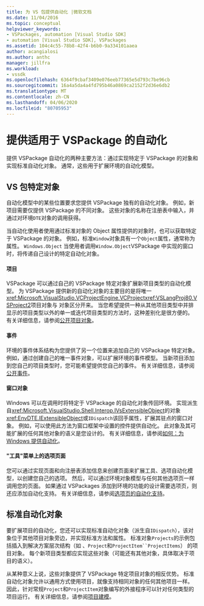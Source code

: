 ```yaml
---
title: 为 VS 包提供自动化 |微软文档
ms.date: 11/04/2016
ms.topic: conceptual
helpviewer_keywords:
- VSPackages, automation [Visual Studio SDK]
- automation [Visual Studio SDK], VSPackages
ms.assetid: 104c4c55-78b8-42f4-b6b0-9a334101aaea
author: acangialosi
ms.author: anthc
manager: jillfra
ms.workload:
- vssdk
ms.openlocfilehash: 6364f9cbaf3409e076eeb77365e5d793c7be96cb
ms.sourcegitcommit: 16a4a5da4a4fd795b46a0869ca2152f2d36e6db2
ms.translationtype: MT
ms.contentlocale: zh-CN
ms.lasthandoff: 04/06/2020
ms.locfileid: "80705953"
---
```

# <a name="providing-automation-for-vspackages"></a>提供适用于 VSPackage 的自动化
提供 VSPackage 自动化的两种主要方法：通过实现特定于 VSPackage 的对象和实现标准自动化对象。 通常，这些用于扩展环境的自动化模型。

## <a name="vspackage-specific-objects"></a>VS 包特定对象
 自动化模型中的某些位置要求您提供 VSPackage 独有的自动化对象。 例如，新项目需要仅提供 VSPackage 的不同对象。 这些对象的名称在注册表中输入，并通过对环境`DTE`对象的调用获得。

 当自动化使用者使用通过标准对象的 Object 属性提供的对象时，也可以获取特定于 VSPackage 的对象。 例如，标准`Window`对象具有一个`Object`属性，通常称为 属性。 `Windows.Object` 当使用者调用`Window.Object`VSPackage 中实现的窗口时，将传递自己设计的特定自动化对象。

#### <a name="projects"></a>项目
 VSPackage 可以通过自己的 VSPackage 特定对象扩展新项目类型的自动化模型。 为 VSPackage 提供新的自动化对象的主要目的是将唯一<xref:Microsoft.VisualStudio.VCProjectEngine.VCProject><xref:VSLangProj80.VSProject2>项目对象与 对象区分开来。 当您希望提供一种从其他项目类型中并排显示的项目类型以外的单一或迭代项目类型的方法时，这种差别化是很方便的。 有关详细信息，请参阅[公开项目对象](../../extensibility/internals/exposing-project-objects.md)。

#### <a name="events"></a>事件
 环境的事件体系结构为您提供了另一个位置来追加自己的 VSPackage 特定对象。 例如，通过创建自己的唯一事件对象，可以扩展环境的事件模型。 当新项目添加到您自己的项目类型时，您可能希望提供您自己的事件。 有关详细信息，请参阅[公开事件](../../extensibility/internals/exposing-events-in-the-visual-studio-sdk.md)。

#### <a name="window-objects"></a>窗口对象
 Windows 可以在调用时将特定于 VSPackage 的自动化对象传回环境。 实现派生自<xref:Microsoft.VisualStudio.Shell.Interop.IVsExtensibleObject>的对象<xref:EnvDTE.IExtensibleObject>或`IDispatch`该回手属性，扩展其驻点的窗口对象。 例如，可以使用此方法为窗口框架中设置的控件提供自动化。 此对象及其可能扩展的任何其他对象的语义是您设计的。 有关详细信息，请参阅[如何：为 Windows 提供自动化](../../extensibility/internals/how-to-provide-automation-for-windows.md)。

#### <a name="options-pages-on-the-tools-menu"></a>"工具"菜单上的选项页面
 您可以通过实现页面和向注册表添加信息来创建页面来扩展工具、选项自动化模型，以创建您自己的选项。 然后，可以通过环境对象模型与任何其他选项页一样调用您的页面。 如果通过 VSPackages 添加到环境的功能的设计需要选项页，则还应添加自动化支持。 有关详细信息，请参阅[选项页的自动化支持](../../extensibility/internals/automation-support-for-options-pages.md)。

## <a name="standard-automation-objects"></a>标准自动化对象
 要扩展项目的自动化，您还可以实现标准自动化对象（派生自`IDispatch`），该对象位于其他项目对象旁边，并实现标准方法和属性。 标准对象`Projects`的示例包括插入到解决方案层次结构（如 、`Project`和`ProjectItem``ProjectItems`） 的项目对象。 每个新项目类型都应实现这些对象（可能还有其他对象，具体取决于项目的语义）。

 从某种意义上说，这些对象提供了 VSPackage 特定项目对象的相反优势。 标准自动化对象允许以通用方式使用项目，就像支持相同对象的任何其他项目一样。 因此，针对常规`Project`和`ProjectItem`对象编写的外接程序可以针对任何类型的项目运行。 有关详细信息，请参阅[项目建模](../../extensibility/internals/project-modeling.md)。
